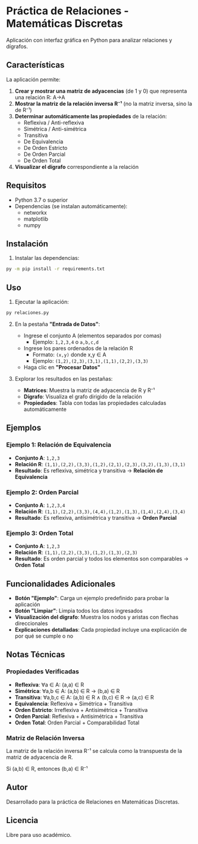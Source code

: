 # Práctica de Relaciones - Matemáticas Discretas

Aplicación con interfaz gráfica en Python para analizar relaciones y dígrafos.

## Características

La aplicación permite:

1. **Crear y mostrar una matriz de adyacencias** (de 1 y 0) que representa una relación R: A→A
2. **Mostrar la matriz de la relación inversa R⁻¹** (no la matriz inversa, sino la de R⁻¹)
3. **Determinar automáticamente las propiedades** de la relación:
   - Reflexiva / Anti-reflexiva
   - Simétrica / Anti-simétrica  
   - Transitiva
   - De Equivalencia
   - De Orden Estricto
   - De Orden Parcial
   - De Orden Total
4. **Visualizar el dígrafo** correspondiente a la relación

## Requisitos

- Python 3.7 o superior
- Dependencias (se instalan automáticamente):
  - networkx
  - matplotlib
  - numpy

## Instalación

1. Instalar las dependencias:
```bash
py -m pip install -r requirements.txt
```

## Uso

1. Ejecutar la aplicación:
```bash
py relaciones.py
```

2. En la pestaña **"Entrada de Datos"**:
   - Ingrese el conjunto A (elementos separados por comas)
     - Ejemplo: `1,2,3,4` o `a,b,c,d`
   - Ingrese los pares ordenados de la relación R
     - Formato: `(x,y)` donde x,y ∈ A
     - Ejemplo: `(1,2),(2,3),(3,1),(1,1),(2,2),(3,3)`
   - Haga clic en **"Procesar Datos"**

3. Explorar los resultados en las pestañas:
   - **Matrices**: Muestra la matriz de adyacencia de R y R⁻¹
   - **Dígrafo**: Visualiza el grafo dirigido de la relación
   - **Propiedades**: Tabla con todas las propiedades calculadas automáticamente

## Ejemplos

### Ejemplo 1: Relación de Equivalencia
- **Conjunto A**: `1,2,3`
- **Relación R**: `(1,1),(2,2),(3,3),(1,2),(2,1),(2,3),(3,2),(1,3),(3,1)`
- **Resultado**: Es reflexiva, simétrica y transitiva → **Relación de Equivalencia**

### Ejemplo 2: Orden Parcial
- **Conjunto A**: `1,2,3,4`
- **Relación R**: `(1,1),(2,2),(3,3),(4,4),(1,2),(1,3),(1,4),(2,4),(3,4)`
- **Resultado**: Es reflexiva, antisimétrica y transitiva → **Orden Parcial**

### Ejemplo 3: Orden Total
- **Conjunto A**: `1,2,3`
- **Relación R**: `(1,1),(2,2),(3,3),(1,2),(1,3),(2,3)`
- **Resultado**: Es orden parcial y todos los elementos son comparables → **Orden Total**

## Funcionalidades Adicionales

- **Botón "Ejemplo"**: Carga un ejemplo predefinido para probar la aplicación
- **Botón "Limpiar"**: Limpia todos los datos ingresados
- **Visualización del dígrafo**: Muestra los nodos y aristas con flechas direccionales
- **Explicaciones detalladas**: Cada propiedad incluye una explicación de por qué se cumple o no

## Notas Técnicas

### Propiedades Verificadas

- **Reflexiva**: ∀a ∈ A: (a,a) ∈ R
- **Simétrica**: ∀a,b ∈ A: (a,b) ∈ R → (b,a) ∈ R
- **Transitiva**: ∀a,b,c ∈ A: (a,b) ∈ R ∧ (b,c) ∈ R → (a,c) ∈ R
- **Equivalencia**: Reflexiva + Simétrica + Transitiva
- **Orden Estricto**: Irreflexiva + Antisimétrica + Transitiva
- **Orden Parcial**: Reflexiva + Antisimétrica + Transitiva
- **Orden Total**: Orden Parcial + Comparabilidad Total

### Matriz de Relación Inversa

La matriz de la relación inversa R⁻¹ se calcula como la transpuesta de la matriz de adyacencia de R.

Si (a,b) ∈ R, entonces (b,a) ∈ R⁻¹

## Autor

Desarrollado para la práctica de Relaciones en Matemáticas Discretas.

## Licencia

Libre para uso académico.



